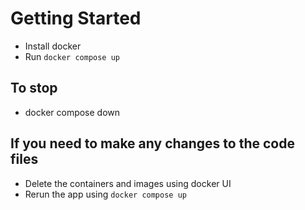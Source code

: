 # Getting Started

- Install docker
- Run `docker compose up`

## To stop
- docker compose down

## If you need to make any changes to the code files
- Delete the containers and images using docker UI
- Rerun the app using `docker compose up`